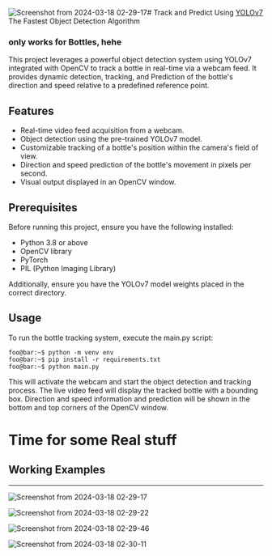 ![Screenshot from 2024-03-18 02-29-17](https://github.com/fh1m/Track_and_Predict/assets/132839265/f581018e-106d-4ac9-bc31-7ec01570b383)# Track and Predict Using [YOLOv7](https://github.com/WongKinYiu/yolov7) The Fastest Object Detection Algorithm 
### only works for Bottles, hehe

This project leverages a powerful object detection system using YOLOv7 integrated with OpenCV to track a bottle in real-time via a webcam feed. 
It provides dynamic detection, tracking, and Prediction of the bottle's direction and speed relative to a predefined reference point.

## Features
* Real-time video feed acquisition from a webcam.
* Object detection using the pre-trained YOLOv7 model.
* Customizable tracking of a bottle's position within the camera's field of view.
* Direction and speed prediction of the bottle's movement in pixels per second.
* Visual output displayed in an OpenCV window.

## Prerequisites
Before running this project, ensure you have the following installed:

* Python 3.8 or above
* OpenCV library
* PyTorch
* PIL (Python Imaging Library)

Additionally, ensure you have the YOLOv7 model weights placed in the correct directory.

## Usage
To run the bottle tracking system, execute the main.py script:

```console
foo@bar:~$ python -m venv env
foo@bar:~$ pip install -r requirements.txt
foo@bar:~$ python main.py
```

This will activate the webcam and start the object detection and tracking process.
The live video feed will display the tracked bottle with a bounding box.
Direction and speed information and prediction will be shown in the bottom and top corners of the OpenCV window.

# Time for some Real stuff
## Working Examples
-----

![Screenshot from 2024-03-18 02-29-17](https://github.com/fh1m/Track_and_Predict/assets/132839265/6ec7aecc-7cba-46af-ab26-6cab3e76efbf)

![Screenshot from 2024-03-18 02-29-22](https://github.com/fh1m/Track_and_Predict/assets/132839265/ae6511e5-cec2-4b00-ae86-eff02179b1db)

![Screenshot from 2024-03-18 02-29-46](https://github.com/fh1m/Track_and_Predict/assets/132839265/196f610c-3e4b-4dfd-9616-1a38734a9de2)

![Screenshot from 2024-03-18 02-30-11](https://github.com/fh1m/Track_and_Predict/assets/132839265/c5afad37-7b7e-4fcb-992c-cc08804ef706)

